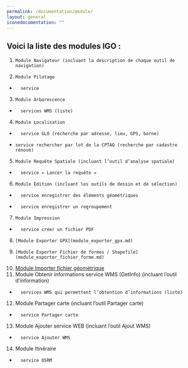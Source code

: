 ```yaml
---
permalink: /documentation/module/
layout: general
iconedocumentation: ""
---
```


## Voici la liste des modules IGO : 
1.     Module Navigateur (incluant la description de chaque outil de navigation)
2.     Module Pilotage
  *       service
3.     Module Arborescence
  *       services WMS (liste)
4.     Module Localisation
  *       service GLO (recherche par adresse, lieu, GPS, borne)
  *     service rechercher par lot de la CPTAQ (recherche par cadastre rénové)
5.     Module Requête Spatiale (incluant l’outil d’analyse spatiale)
  *       service « Lancer la requête »
6.     Module Édition (incluant les outils de dessin et de sélection)
  *       service enregistrer des éléments géométriques
  *       service enregistrer un regroupement
7.     Module Impression
  *       service créer un fichier PDF
8.     [Module Exporter GPX](module_exporter_gpx.md)
9.     [Module Exporter Fichier de formes / Shapefile](module_exporter_fichier_forme.md)
10.    [Module Importer fichier géométrique](module_importer_fichier_geometrique.md)
11.    Module Obtenir informations service WMS (GetInfo) (incluant l’outil d’information)
  *       services WMS qui permettent l’obtention d’informations (liste)
12.    Module Partager carte (incluant l’outil Partager carte)
  *       service Partager carte
13.    Module Ajouter service WEB (incluant l’outil Ajout WMS)
  *       service Ajouter WMS
14.    Module Itinéraire
  *       service OSRM
